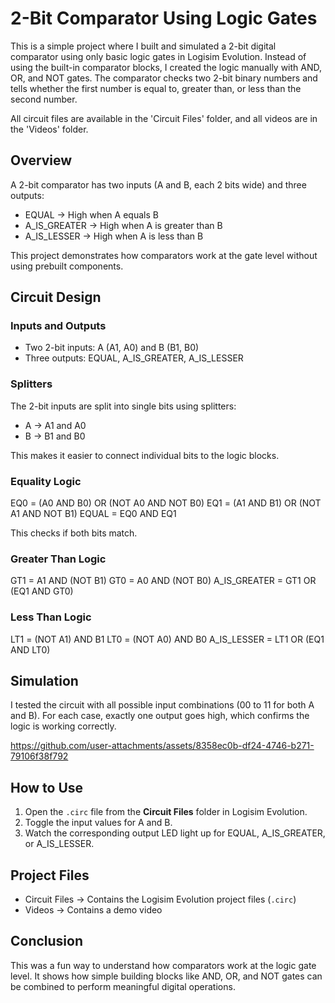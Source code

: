 # 2-Bit Comparator Using Logic Gates

This is a simple project where I built and simulated a 2-bit digital comparator using only basic logic gates in Logisim Evolution. Instead of using the built-in comparator blocks, I created the logic manually with AND, OR, and NOT gates. The comparator checks two 2-bit binary numbers and tells whether the first number is equal to, greater than, or less than the second number.

All circuit files are available in the 'Circuit Files' folder, and all videos are in the 'Videos' folder.


## Overview

A 2-bit comparator has two inputs (A and B, each 2 bits wide) and three outputs:
- EQUAL → High when A equals B
- A_IS_GREATER → High when A is greater than B
- A_IS_LESSER → High when A is less than B

This project demonstrates how comparators work at the gate level without using prebuilt components.


## Circuit Design

### Inputs and Outputs
- Two 2-bit inputs: A (A1, A0) and B (B1, B0)  
- Three outputs: EQUAL, A_IS_GREATER, A_IS_LESSER  

### Splitters
The 2-bit inputs are split into single bits using splitters:
- A → A1 and A0
- B → B1 and B0

This makes it easier to connect individual bits to the logic blocks.

### Equality Logic
EQ0 = (A0 AND B0) OR (NOT A0 AND NOT B0)
EQ1 = (A1 AND B1) OR (NOT A1 AND NOT B1)
EQUAL = EQ0 AND EQ1

This checks if both bits match.

### Greater Than Logic
GT1 = A1 AND (NOT B1)
GT0 = A0 AND (NOT B0)
A_IS_GREATER = GT1 OR (EQ1 AND GT0)


### Less Than Logic
LT1 = (NOT A1) AND B1
LT0 = (NOT A0) AND B0
A_IS_LESSER = LT1 OR (EQ1 AND LT0)



## Simulation

I tested the circuit with all possible input combinations (00 to 11 for both A and B). For each case, exactly one output goes high, which confirms the logic is working correctly.

https://github.com/user-attachments/assets/8358ec0b-df24-4746-b271-79106f38f792




## How to Use

1. Open the `.circ` file from the **Circuit Files** folder in Logisim Evolution.
2. Toggle the input values for A and B.
3. Watch the corresponding output LED light up for EQUAL, A_IS_GREATER, or A_IS_LESSER.


## Project Files

- Circuit Files → Contains the Logisim Evolution project files (`.circ`)
- Videos → Contains a demo video


## Conclusion

This was a fun way to understand how comparators work at the logic gate level. It shows how simple building blocks like AND, OR, and NOT gates can be combined to perform meaningful digital operations.

